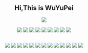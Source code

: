 <div align=center>
  
## Hi,This is WuYuPei

</div>

<div align=center>
<img align=center src="https://avatars.githubusercontent.com/u/73653265?s=40&v=4"></img>
</div>
<br/>

<div align=center>
<img src="https://img.shields.io/badge/计算机专业-20B2AA?style=for-the-badge"></img> 
<img src="https://img.shields.io/badge/工作一年了-20B2AA?style=for-the-badge"></img> 
<img src="https://img.shields.io/badge/本科-20B2AA?style=for-the-badge"></img> 
<img src="https://img.shields.io/badge/啥都感兴趣-20B2AA?style=for-the-badge"></img> 
<img src="https://img.shields.io/badge/技术-20B2AA?style=for-the-badge"></img>
<img src="https://img.shields.io/badge/做有意义的事情-20B2AA?style=for-the-badge"></img> 
<img src="https://img.shields.io/badge/社恐-20B2AA?style=for-the-badge"></img> 
<img src="https://img.shields.io/badge/求带-20B2AA?style=for-the-badge"></img>
<img src="https://img.shields.io/badge/代码癖好-20B2AA?style=for-the-badge"></img>

  
<br/>
<br/>

<img src="https://img.shields.io/badge/javascript-0000ff?style=for-the-badge"></img> 
<img src="https://img.shields.io/badge/typescript-0000ff?style=for-the-badge"></img> 
<img src="https://img.shields.io/badge/vue-0000ff?style=for-the-badge"></img> 
<img src="https://img.shields.io/badge/react-0000ff?style=for-the-badge"></img>
<img src="https://img.shields.io/badge/vite-0000ff?style=for-the-badge"></img> 
<img src="https://img.shields.io/badge/webpack-0000ff?style=for-the-badge"></img>
<img src="https://img.shields.io/badge/node-0000ff?style=for-the-badge"></img> 
<img src="https://img.shields.io/badge/express-0000ff?style=for-the-badge"></img> 
<img src="https://img.shields.io/badge/nest-0000ff?style=for-the-badge"></img> 
<img src="https://img.shields.io/badge/docker-0000ff?style=for-the-badge"></img> 
<img src="https://img.shields.io/badge/k8s-0000ff?style=for-the-badge"></img>
<img src="https://img.shields.io/badge/liunx-0000ff?style=for-the-badge"></img>
<img src="https://img.shields.io/badge/shell-0000ff?style=for-the-badge"></img>

</div>

